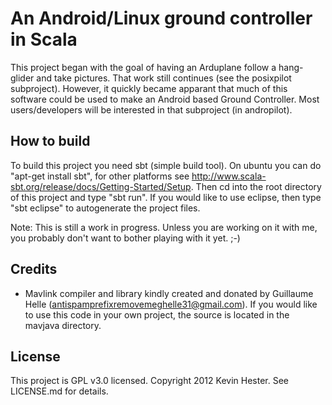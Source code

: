 # An Android/Linux ground controller in Scala

This project began with the goal of having an Arduplane follow a hang-glider and take pictures.  That work still continues (see the
posixpilot subproject).  However, it quickly became apparant that much of this software could be used to make an Android based
Ground Controller.  Most users/developers will be interested in that subproject (in andropilot).

## How to build

To build this project you need sbt (simple build tool).  On ubuntu you can do "apt-get install sbt", for other platforms see http://www.scala-sbt.org/release/docs/Getting-Started/Setup.  Then cd into the root
directory of this project and type "sbt run".  If you would like to use eclipse, then type "sbt eclipse" to 
autogenerate the project files.

Note: This is still a work in progress. Unless you are working on it with me, you probably don't want to bother
playing with it yet. ;-)


## Credits

* Mavlink compiler and library kindly created and donated by Guillaume Helle (antispamprefixremovemeghelle31@gmail.com).  If you 
would like to use this code in your own project, the source is located in the mavjava directory.

## License

This project is GPL v3.0 licensed.  Copyright 2012 Kevin Hester.  See LICENSE.md for details.


